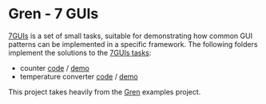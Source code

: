 # Gren - 7 GUIs

[7GUIs](https://eugenkiss.github.io/7guis) is a set of small tasks, suitable for demonstrating how common GUI patterns can be implemented in a specific framework.
The following folders implement the solutions to the [7GUIs tasks](https://eugenkiss.github.io/7guis/tasks):

* counter
    [code](1-counter/src/Main.gren) / [demo](https://maybe-joe.github.io/gren-7-guis/1-counter.html)
* temperature converter
    [code](2-temperature-converter/src/Main.gren) / [demo](https://maybe-joe.github.io/gren-7-guis/2-temperature-converter.html)

This project takes heavily from the [Gren](https://github.com/gren-lang/example-projects) examples project.